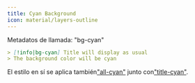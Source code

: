 ```yaml
---
title: Cyan Background
icon: material/layers-outline
---
```


Metadatos de llamada: "bg-cyan"

```md
> [!info|bg-cyan] Title will display as usual
> The background color will be cyan
```

El estilo en sí se aplica también["all-cyan"](../combined-styling/page-5.md)
junto con["title-cyan"](../title-styling/page-5.md).

